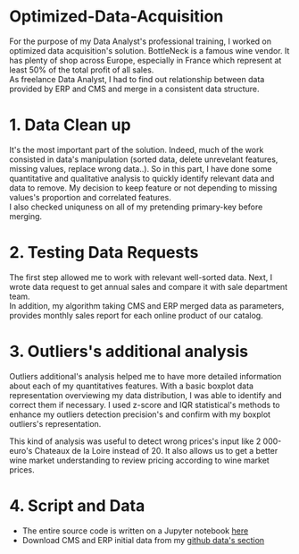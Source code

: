 # Optimized-Data-Acquisition

For the purpose of my Data Analyst's professional training, I worked on optimized data acquisition's solution. BottleNeck is a famous wine vendor. It has plenty of shop across   Europe, especially in France which represent at least 50% of the total profit of all sales.   
As freelance Data Analyst, I had to find out relationship between data provided by ERP and CMS and merge in a consistent data structure.

# 1. Data Clean up

It's the most important part of the solution. Indeed, much of the work consisted in data's manipulation (sorted data, delete unrevelant features, missing values, replace wrong data..). 
So in this part, I have done some quantitative and qualitative analysis to quickly identify relevant data and data to remove. My decision to keep feature or not depending to missing values's proportion and correlated features.  
I also checked uniquness on all of my pretending primary-key before merging.  

# 2. Testing Data Requests 

The first step allowed me to work with relevant well-sorted data. Next, I wrote data request to get annual sales and compare it with sale department team.  
In addition, my algorithm taking CMS and ERP merged data as parameters, provides monthly sales report for each online product of our catalog. 


# 3. Outliers's additional analysis

Outliers additional's analysis helped me to have more detailed information about each of my quantitatives features. With a basic boxplot data representation overviewing my data distribution, I was able to identify and correct them if necessary. I used z-score and IQR statistical's methods to enhance my outliers detection precision's and confirm with my boxplot outliers's representation.  

This kind of analysis was useful to detect wrong prices's input like 2 000-euro's Chateaux de la Loire instead of 20. It also allows us to get a better wine market understanding to review pricing according to wine market prices.   

# 4. Script and Data

* The entire source code is written on a Jupyter notebook [here]()
* Download CMS and ERP initial data from my [github data's section]()
